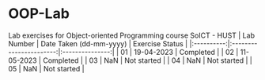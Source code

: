 # OOP-Lab
Lab exercises for Object-oriented Programming course SoICT - HUST
| Lab Number | Date Taken (dd-mm-yyyy) | Exercise Status |
|:----------:|:-----------------------:|:---------------:|
|     01     |        19-04-2023       |    Completed    |
|     02     |        11-05-2023       |    Completed    |
|     03     |           NaN           |   Not started   |
|     04     |           NaN           |   Not started   |
|     05     |           NaN           |   Not started   |
